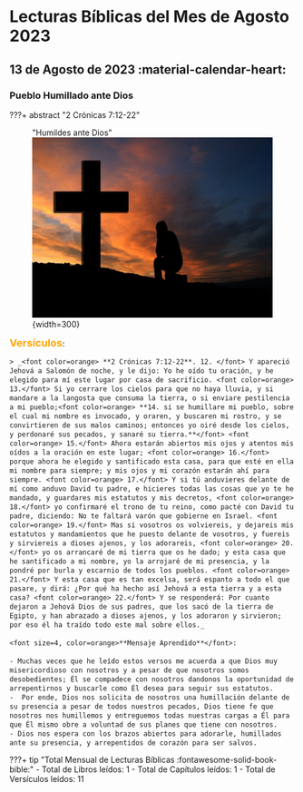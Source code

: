# **Lecturas Bíblicas del Mes de Agosto 2023**

##  13 de Agosto de 2023 :material-calendar-heart:
### Pueblo Humillado ante Dios

???+ abstract "2 Crónicas 7:12-22"
    <figure markdown><figcaption>"Humildes ante Dios"</figcaption>
    ![Hacedor de la palabra](../assets/humble.jpg){width=300} </figure>
    <font size=4, color=orange>**Versículos**</font>:

    > _<font color=orange> **2 Crónicas 7:12-22**. 12. </font> Y apareció Jehová a Salomón de noche, y le dijo: Yo he oído tu oración, y he elegido para mí este lugar por casa de sacrificio. <font color=orange> 13.</font> Si yo cerrare los cielos para que no haya lluvia, y si mandare a la langosta que consuma la tierra, o si enviare pestilencia a mi pueblo;<font color=orange> **14. si se humillare mi pueblo, sobre el cual mi nombre es invocado, y oraren, y buscaren mi rostro, y se convirtieren de sus malos caminos; entonces yo oiré desde los cielos, y perdonaré sus pecados, y sanaré su tierra.**</font> <font color=orange> 15.</font> Ahora estarán abiertos mis ojos y atentos mis oídos a la oración en este lugar; <font color=orange> 16.</font> porque ahora he elegido y santificado esta casa, para que esté en ella mi nombre para siempre; y mis ojos y mi corazón estarán ahí para siempre. <font color=orange> 17.</font> Y si tú anduvieres delante de mí como anduvo David tu padre, e hicieres todas las cosas que yo te he mandado, y guardares mis estatutos y mis decretos, <font color=orange> 18.</font> yo confirmaré el trono de tu reino, como pacté con David tu padre, diciendo: No te faltará varón que gobierne en Israel. <font color=orange> 19.</font> Mas si vosotros os volviereis, y dejareis mis estatutos y mandamientos que he puesto delante de vosotros, y fuereis y sirviereis a dioses ajenos, y los adorareis, <font color=orange> 20.</font> yo os arrancaré de mi tierra que os he dado; y esta casa que he santificado a mi nombre, yo la arrojaré de mi presencia, y la pondré por burla y escarnio de todos los pueblos. <font color=orange> 21.</font> Y esta casa que es tan excelsa, será espanto a todo el que pasare, y dirá: ¿Por qué ha hecho así Jehová a esta tierra y a esta casa? <font color=orange> 22.</font> Y se responderá: Por cuanto dejaron a Jehová Dios de sus padres, que los sacó de la tierra de Egipto, y han abrazado a dioses ajenos, y los adoraron y sirvieron; por eso él ha traído todo este mal sobre ellos._

    <font size=4, color=orange>**Mensaje Aprendido**</font>:

    - Muchas veces que he leído estos versos me acuerda a que Dios muy misericordioso con nosotros y a pesar de que nosotros somos desobedientes; Él se compadece con nosotros dandonos la oportunidad de arrepentirnos y buscarle como Él desea para seguir sus estatutos. 
    -  Por ende, Dios nos solicita de nosotros una humillación delante de su presencia a pesar de todos nuestros pecados, Dios tiene fe que nosotros nos humillemos y entreguemos todas nuestras cargas a Él para que Él mismo obre a voluntad de sus planes que tiene con nosotros. 
    - Dios nos espera con los brazos abiertos para adorarle, humillados ante su presencia, y arrepentidos de corazón para ser salvos.


???+ tip "Total Mensual de Lecturas Bíblicas :fontawesome-solid-book-bible:" 
    - Total de Libros leídos: 1
    - Total de Capítulos leídos: 1
    - Total de Versículos leídos: 11